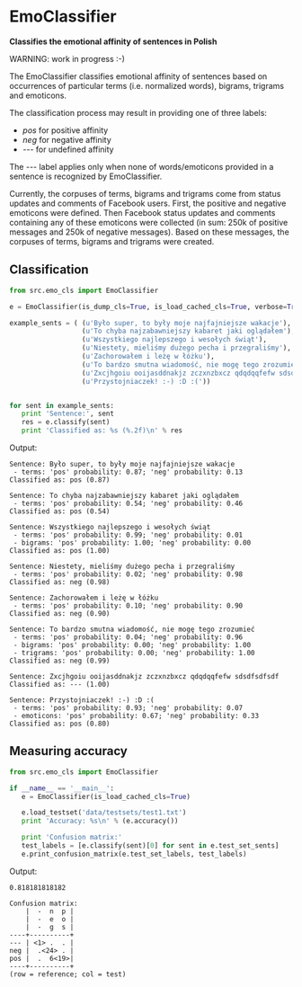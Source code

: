 EmoClassifier
=============

**Classifies the emotional affinity of sentences in Polish**

WARNING: work in progress :-)

The EmoClassifier classifies emotional affinity of sentences based on occurrences of particular terms (i.e. normalized words), bigrams, trigrams and emoticons.

The classification process may result in providing one of three labels:
 - *pos* for positive affinity
 - *neg* for negative affinity
 - *---* for undefined affinity

The *---* label applies only when none of words/emoticons provided in a sentence is recognized by EmoClassifier.

Currently, the corpuses of terms, bigrams and trigrams come from status updates and comments of Facebook users. First, the positive and negative emoticons were defined. Then Facebook status updates and comments containing any of these emoticons were collected (in sum: 250k of positive messages and 250k of negative messages). Based on these messages, the corpuses of terms, bigrams and trigrams were created.

## Classification

```python
from src.emo_cls import EmoClassifier

e = EmoClassifier(is_dump_cls=True, is_load_cached_cls=True, verbose=True)

example_sents = ( (u'Było super, to były moje najfajniejsze wakacje'),
                  (u'To chyba najzabawniejszy kabaret jaki oglądałem'),
                  (u'Wszystkiego najlepszego i wesołych świąt'),
                  (u'Niestety, mieliśmy dużego pecha i przegraliśmy'),
                  (u'Zachorowałem i leżę w łóżku'),
                  (u'To bardzo smutna wiadomość, nie mogę tego zrozumieć'),
                  (u'Zxcjhgoiu ooijasddnakjz zczxnzbxcz qdqdqqfefw sdsdfsdfsdf'),
                  (u'Przystojniaczek! :-) :D :('))


for sent in example_sents:
   print 'Sentence:', sent
   res = e.classify(sent)
   print 'Classified as: %s (%.2f)\n' % res
```

Output:

```
Sentence: Było super, to były moje najfajniejsze wakacje
 - terms: 'pos' probability: 0.87; 'neg' probability: 0.13
Classified as: pos (0.87)

Sentence: To chyba najzabawniejszy kabaret jaki oglądałem
 - terms: 'pos' probability: 0.54; 'neg' probability: 0.46
Classified as: pos (0.54)

Sentence: Wszystkiego najlepszego i wesołych świąt
 - terms: 'pos' probability: 0.99; 'neg' probability: 0.01
 - bigrams: 'pos' probability: 1.00; 'neg' probability: 0.00
Classified as: pos (1.00)

Sentence: Niestety, mieliśmy dużego pecha i przegraliśmy
 - terms: 'pos' probability: 0.02; 'neg' probability: 0.98
Classified as: neg (0.98)

Sentence: Zachorowałem i leżę w łóżku
 - terms: 'pos' probability: 0.10; 'neg' probability: 0.90
Classified as: neg (0.90)

Sentence: To bardzo smutna wiadomość, nie mogę tego zrozumieć
 - terms: 'pos' probability: 0.04; 'neg' probability: 0.96
 - bigrams: 'pos' probability: 0.00; 'neg' probability: 1.00
 - trigrams: 'pos' probability: 0.00; 'neg' probability: 1.00
Classified as: neg (0.99)

Sentence: Zxcjhgoiu ooijasddnakjz zczxnzbxcz qdqdqqfefw sdsdfsdfsdf
Classified as: --- (1.00)

Sentence: Przystojniaczek! :-) :D :(
 - terms: 'pos' probability: 0.93; 'neg' probability: 0.07
 - emoticons: 'pos' probability: 0.67; 'neg' probability: 0.33
Classified as: pos (0.80)
```

## Measuring accuracy

```python
from src.emo_cls import EmoClassifier

if __name__ == '__main__':
   e = EmoClassifier(is_load_cached_cls=True)

   e.load_testset('data/testsets/test1.txt')
   print 'Accuracy: %s\n' % (e.accuracy())

   print 'Confusion matrix:'
   test_labels = [e.classify(sent)[0] for sent in e.test_set_sents]
   e.print_confusion_matrix(e.test_set_labels, test_labels)
```

Output:

```
0.818181818182

Confusion matrix:
    |  -  n  p |
    |  -  e  o |
    |  -  g  s |
----+----------+
--- | <1> .  . |
neg |  .<24> . |
pos |  .  6<19>|
----+----------+
(row = reference; col = test)
```
